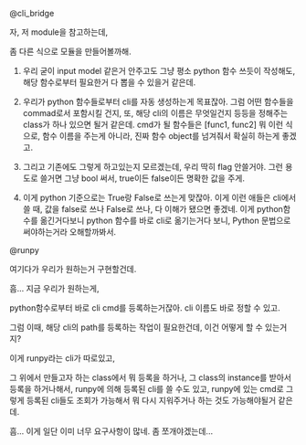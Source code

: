@cli_bridge 

자, 저 module을 참고하는데,

좀 다른 식으로 모듈을 만들어볼까해.

1. 우리 굳이 input model 같은거 안주고도
그냥 평소 python 함수 쓰듯이 작성해도, 해당 함수로부터 필요한거 다 뽑을 수 있을거 같은데.

2. 우리가 python 함수들로부터 cli를 자동 생성하는게 목표잖아. 그럼 어떤 함수들을 commad로서 포함시킬 건지, 또, 해당 cli의 이름은 무엇일건지 등등을 정해주는 class가 하나 있으면 될거 같은데. cmd가 될 함수들은 [func1, func2] 뭐 이런 식으로, 함수 이름을 주는게 아니라, 진짜 함수 object를 넘겨줘서 확실히 하는게 좋겠고.

3. 그리고 기존에도 그렇게 하고있는지 모르겠는데,
우리 딱히 flag 안쓸거야. 그런 용도로 쓸거면 그냥 bool 써서, true이든 false이든 명확한 값을 주게.

4. 이게 python 기준으로는 True랑 False로 쓰는게 맞잖아. 이게 이런 애들은 cli에서 쓸 때, 값을 false로 쓰나 False로 쓰나, 다 이해가 됐으면 좋겠네. 이게 python함수를 옮긴거다보니 python 함수를 바로 cli로 옮기는거다 보니, Python 문법으로 써야하는거라 오해할까봐서.

@runpy 

여기다가 우리가 원하는거 구현할건데.

흠... 지금 우리가 원하는게,

python함수로부터 바로 cli cmd를 등록하는거잖아. cli 이름도 바로 정할 수 있고.

그럼 이때, 해당 cli의 path를 등록하는 작업이 필요한건데, 이건 어떻게 할 수 있는거지?

이게 runpy라는 cli가 따로있고,

그 위에서 만들고자 하는 class에서 뭐 등록을 하거나, 그 class의 instance를 받아서 등록을 하거나해서, runpy에 의해 등록된 cli를 쓸 수도 있고, runpy에 있는 cmd로 그렇게 등록된 cli들도 조회가 가능해서 뭐 다시 지워주거나 하는 것도 가능해야될거 같은데.

흠... 이게 일단 이미 너무 요구사항이 많네. 좀 쪼개야겠는데...